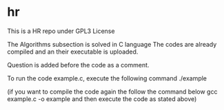 # hr
This is a HR repo under GPL3 License

The Algorithms subsection is solved in C language
The codes are already compiled and an their executable is uploaded.

Question is added before the code as a comment.

To run the code example.c, execute the following command
./example

(if you want to compile the code again the follow the command below
    gcc example.c -o example
    and then execute the code as stated above)
